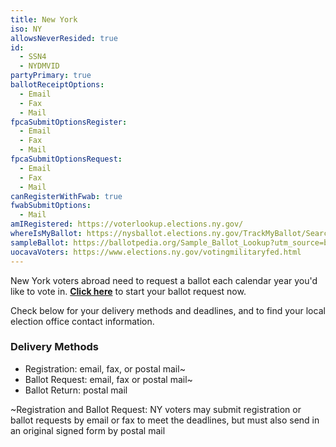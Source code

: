 ```yaml
---
title: New York
iso: NY
allowsNeverResided: true
id:
  - SSN4
  - NYDMVID
partyPrimary: true
ballotReceiptOptions:
  - Email
  - Fax
  - Mail
fpcaSubmitOptionsRegister:
  - Email
  - Fax
  - Mail
fpcaSubmitOptionsRequest:
  - Email
  - Fax
  - Mail
canRegisterWithFwab: true
fwabSubmitOptions:
  - Mail
amIRegistered: https://voterlookup.elections.ny.gov/
whereIsMyBallot: https://nysballot.elections.ny.gov/TrackMyBallot/Search
sampleBallot: https://ballotpedia.org/Sample_Ballot_Lookup?utm_source=ballotpedia&utm_campaign=sample_ballot_frontpage
uocavaVoters: https://www.elections.ny.gov/votingmilitaryfed.html
---
```

New York voters abroad need to request a ballot each calendar year you'd like to vote in. [**Click here**](https://www.votefromabroad.org) to start your ballot request now.

Check below for your delivery methods and deadlines, and to find your local election office contact information.

### Delivery Methods

* Registration: email, fax, or postal mail~
* Ballot Request: email, fax or postal mail~
* Ballot Return: postal mail

~Registration and Ballot Request: NY voters may submit registration or ballot requests by email or fax to meet the deadlines, but must also send in an original signed form by postal mail
